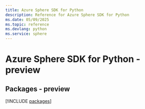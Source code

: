 ```yaml
---
title: Azure Sphere SDK for Python
description: Reference for Azure Sphere SDK for Python
ms.date: 05/09/2025
ms.topic: reference
ms.devlang: python
ms.service: sphere
---
```

# Azure Sphere SDK for Python - preview
## Packages - preview
[!INCLUDE [packages](sphere-index.md)]